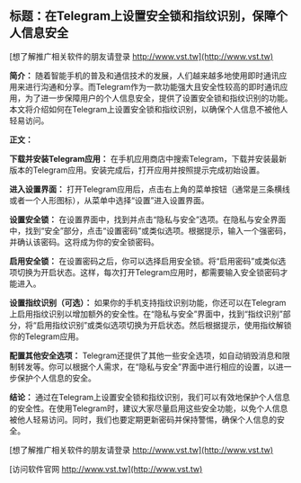 ## **标题：在Telegram上设置安全锁和指纹识别，保障个人信息安全**

[想了解推广相关软件的朋友请登录 http://www.vst.tw](http://www.vst.tw)

**简介：**
随着智能手机的普及和通信技术的发展，人们越来越多地使用即时通讯应用来进行沟通和分享。而Telegram作为一款功能强大且安全性较高的即时通讯应用，为了进一步保障用户的个人信息安全，提供了设置安全锁和指纹识别的功能。本文将介绍如何在Telegram上设置安全锁和指纹识别，以确保个人信息不被他人轻易访问。

**正文：**

**下载并安装Telegram应用：**
在手机应用商店中搜索Telegram，下载并安装最新版本的Telegram应用。安装完成后，打开应用并按照提示完成初始设置。

**进入设置界面：**
打开Telegram应用后，点击右上角的菜单按钮（通常是三条横线或者一个人形图标），从菜单中选择“设置”进入设置界面。

**设置安全锁：**
在设置界面中，找到并点击“隐私与安全”选项。在隐私与安全界面中，找到“安全”部分，点击“设置密码”或类似选项。根据提示，输入一个强密码，并确认该密码。这将成为你的安全锁密码。

**启用安全锁：**
在设置密码之后，你可以选择启用安全锁。将“启用密码”或类似选项切换为开启状态。这样，每次打开Telegram应用时，都需要输入安全锁密码才能进入。

**设置指纹识别（可选）：**
如果你的手机支持指纹识别功能，你还可以在Telegram上启用指纹识别以增加额外的安全性。在“隐私与安全”界面中，找到“指纹识别”部分，将“启用指纹识别”或类似选项切换为开启状态。然后根据提示，使用指纹解锁你的Telegram应用。

**配置其他安全选项：**
Telegram还提供了其他一些安全选项，如自动销毁消息和限制转发等。你可以根据个人需求，在“隐私与安全”界面中进行相应的设置，以进一步保护个人信息的安全。

**结论：**
通过在Telegram上设置安全锁和指纹识别，我们可以有效地保护个人信息的安全性。在使用Telegram时，建议大家尽量启用这些安全功能，以免个人信息被他人轻易访问。同时，我们也要定期更新密码并保持警惕，确保个人信息的安全。

[想了解推广相关软件的朋友请登录 http://www.vst.tw](http://www.vst.tw)


[访问软件官网 http://www.vst.tw](http://www.vst.tw)
